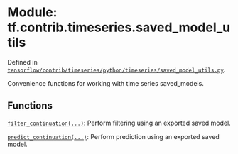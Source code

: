 <div itemscope itemtype="http://developers.google.com/ReferenceObject">
<meta itemprop="name" content="tf.contrib.timeseries.saved_model_utils" />
</div>

# Module: tf.contrib.timeseries.saved_model_utils



Defined in [`tensorflow/contrib/timeseries/python/timeseries/saved_model_utils.py`](https://www.tensorflow.org/code/tensorflow/contrib/timeseries/python/timeseries/saved_model_utils.py).

Convenience functions for working with time series saved_models.


## Functions

[`filter_continuation(...)`](../../../tf/contrib/timeseries/saved_model_utils/filter_continuation.md): Perform filtering using an exported saved model.

[`predict_continuation(...)`](../../../tf/contrib/timeseries/saved_model_utils/predict_continuation.md): Perform prediction using an exported saved model.

